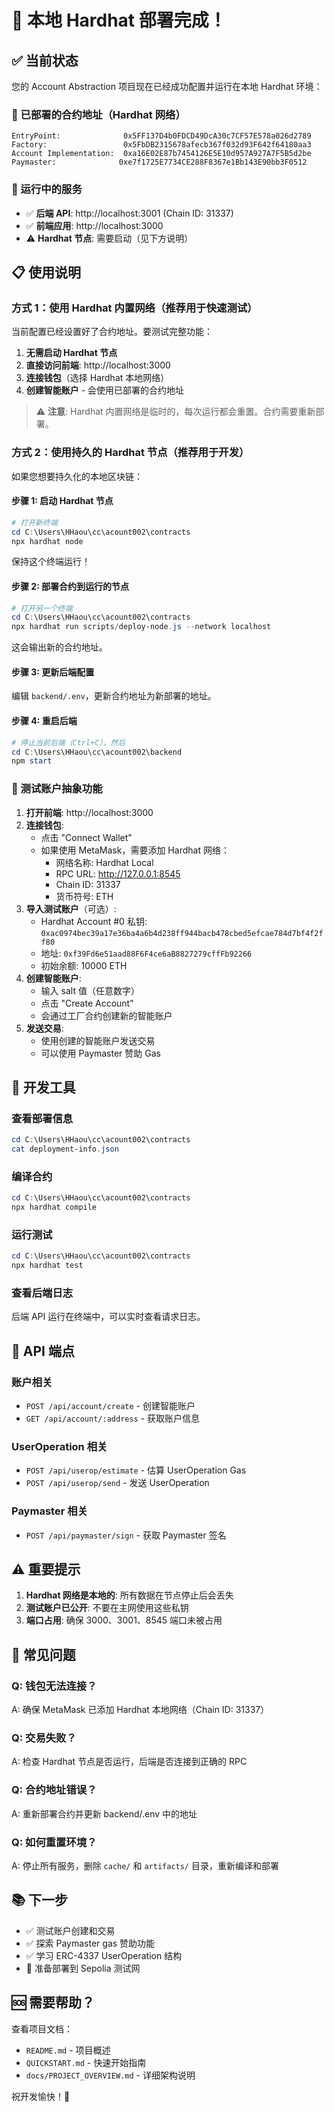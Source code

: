# 🎉 本地 Hardhat 部署完成！

## ✅ 当前状态

您的 Account Abstraction 项目现在已经成功配置并运行在本地 Hardhat 环境：

### 🔗 已部署的合约地址（Hardhat 网络）

```
EntryPoint:              0x5FF137D4b0FDCD49DcA30c7CF57E578a026d2789
Factory:                 0x5FbDB2315678afecb367f032d93F642f64180aa3
Account Implementation:  0xa16E02E87b7454126E5E10d957A927A7F5B5d2be
Paymaster:              0xe7f1725E7734CE288F8367e1Bb143E90bb3F0512
```

### 🚀 运行中的服务

- ✅ **后端 API**: http://localhost:3001 (Chain ID: 31337)
- ✅ **前端应用**: http://localhost:3000
- ⚠️ **Hardhat 节点**: 需要启动（见下方说明）

## 📋 使用说明

### 方式 1：使用 Hardhat 内置网络（推荐用于快速测试）

当前配置已经设置好了合约地址。要测试完整功能：

1. **无需启动 Hardhat 节点**
2. **直接访问前端**: http://localhost:3000
3. **连接钱包**（选择 Hardhat 本地网络）
4. **创建智能账户** - 会使用已部署的合约地址

> ⚠️ **注意**: Hardhat 内置网络是临时的，每次运行都会重置。合约需要重新部署。

### 方式 2：使用持久的 Hardhat 节点（推荐用于开发）

如果您想要持久化的本地区块链：

#### 步骤 1: 启动 Hardhat 节点

```powershell
# 打开新终端
cd C:\Users\HHaou\cc\acount002\contracts
npx hardhat node
```

保持这个终端运行！

#### 步骤 2: 部署合约到运行的节点

```powershell
# 打开另一个终端
cd C:\Users\HHaou\cc\acount002\contracts
npx hardhat run scripts/deploy-node.js --network localhost
```

这会输出新的合约地址。

#### 步骤 3: 更新后端配置

编辑 `backend/.env`，更新合约地址为新部署的地址。

#### 步骤 4: 重启后端

```powershell
# 停止当前后端（Ctrl+C），然后
cd C:\Users\HHaou\cc\acount002\backend
npm start
```

### 🎯 测试账户抽象功能

1. **打开前端**: http://localhost:3000
2. **连接钱包**: 
   - 点击 "Connect Wallet"
   - 如果使用 MetaMask，需要添加 Hardhat 网络：
     - 网络名称: Hardhat Local
     - RPC URL: http://127.0.0.1:8545
     - Chain ID: 31337
     - 货币符号: ETH
3. **导入测试账户**（可选）:
   - Hardhat Account #0 私钥: `0xac0974bec39a17e36ba4a6b4d238ff944bacb478cbed5efcae784d7bf4f2ff80`
   - 地址: `0xf39Fd6e51aad88F6F4ce6aB8827279cffFb92266`
   - 初始余额: 10000 ETH
4. **创建智能账户**:
   - 输入 salt 值（任意数字）
   - 点击 "Create Account"
   - 会通过工厂合约创建新的智能账户
5. **发送交易**:
   - 使用创建的智能账户发送交易
   - 可以使用 Paymaster 赞助 Gas

## 🔧 开发工具

### 查看部署信息

```powershell
cd C:\Users\HHaou\cc\acount002\contracts
cat deployment-info.json
```

### 编译合约

```powershell
cd C:\Users\HHaou\cc\acount002\contracts
npx hardhat compile
```

### 运行测试

```powershell
cd C:\Users\HHaou\cc\acount002\contracts
npx hardhat test
```

### 查看后端日志

后端 API 运行在终端中，可以实时查看请求日志。

## 📝 API 端点

### 账户相关

- `POST /api/account/create` - 创建智能账户
- `GET /api/account/:address` - 获取账户信息

### UserOperation 相关

- `POST /api/userop/estimate` - 估算 UserOperation Gas
- `POST /api/userop/send` - 发送 UserOperation

### Paymaster 相关

- `POST /api/paymaster/sign` - 获取 Paymaster 签名

## ⚠️ 重要提示

1. **Hardhat 网络是本地的**: 所有数据在节点停止后会丢失
2. **测试账户已公开**: 不要在主网使用这些私钥
3. **端口占用**: 确保 3000、3001、8545 端口未被占用

## 🐛 常见问题

### Q: 钱包无法连接？
A: 确保 MetaMask 已添加 Hardhat 本地网络（Chain ID: 31337）

### Q: 交易失败？
A: 检查 Hardhat 节点是否运行，后端是否连接到正确的 RPC

### Q: 合约地址错误？
A: 重新部署合约并更新 backend/.env 中的地址

### Q: 如何重置环境？
A: 停止所有服务，删除 `cache/` 和 `artifacts/` 目录，重新编译和部署

## 📚 下一步

- ✅ 测试账户创建和交易
- ✅ 探索 Paymaster gas 赞助功能
- ✅ 学习 ERC-4337 UserOperation 结构
- 🚀 准备部署到 Sepolia 测试网

## 🆘 需要帮助？

查看项目文档：
- `README.md` - 项目概述
- `QUICKSTART.md` - 快速开始指南
- `docs/PROJECT_OVERVIEW.md` - 详细架构说明

祝开发愉快！🎈
